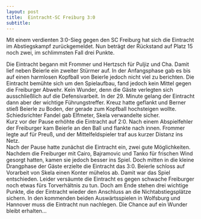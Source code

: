 ```yaml
---
layout: post
title:  Eintracht-SC Freiburg 3:0
subtitle:  
---
```


Mit einem verdienten 3:0-Sieg gegen den SC Freiburg hat sich die Eintracht im Abstiegskampf zurückgemeldet. Nun beträgt der Rückstand auf Platz 15 noch zwei, im schlimmsten Fall drei Punkte.

Die Eintracht begann mit Frommer und Hertzsch für Puljiz und Cha. Damit lief neben Beierle ein zweiter Stürmer auf. In der Anfangsphase gab es bis auf einen harmlosen Kopfball von Beierle jedoch nicht viel zu berichten. Die Eintracht bemühte sich um den Spielaufbau, fand jedoch kein Mittel gegen die Freiburger Abwehr. Kein Wunder, denn die Gäste verlegten sich ausschließlich auf die Defensivarbeit. In der 29. Minute gelang der Eintracht dann aber der wichtige Führungstreffer. Kreuz hatte geflankt und Berner stieß Beierle zu Boden, der gerade zum Kopfball hochsteigen wollte. Schiedsrichter Fandel gab Elfmeter, Skela verwandelte sicher.  
Kurz vor der Pause erhöhte die Eintracht auf 2:0. Nach einem Abspielfehler der Freiburger kam Beierle an den Ball und flankte nach innen. Frommer legte auf für Preuß, und der Mittelfeldspieler traf aus kurzer Distanz ins Netz.  
Nach der Pause hatte zunächst die Eintracht ein, zwei gute Möglichkeiten. Nachdem die Freiburger mit Cairo, Bajramovic und Tanko für frischen Wind gesorgt hatten, kamen sie jedoch besser ins Spiel. Doch mitten in die kleine Drangphase der Gäste erzielte die Eintracht das 3:0. Beierle schloss auf Vorarbeit von Skela einen Konter mühelos ab. Damit war das Spiel entschieden. Leider versäumte die Eintracht es gegen schwache Freiburger noch etwas fürs Torverhältnis zu tun. Doch am Ende stehen drei wichtige Punkte, die der Eintracht wieder den Anschluss an die Nichtabstiegsplätze sichern. In den kommenden beiden Auswärtsspielen in Wolfsburg und Hannover muss die Eintracht nun nachlegen. Die Chance auf ein Wunder bleibt erhalten...
